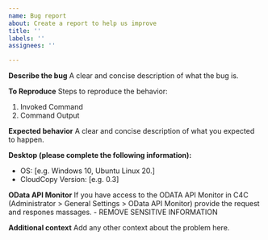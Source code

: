 ```yaml
---
name: Bug report
about: Create a report to help us improve
title: ''
labels: ''
assignees: ''

---
```


**Describe the bug**
A clear and concise description of what the bug is.

**To Reproduce**
Steps to reproduce the behavior:
1. Invoked Command
2. Command Output

**Expected behavior**
A clear and concise description of what you expected to happen.

**Desktop (please complete the following information):**
 - OS: [e.g. Windows 10, Ubuntu Linux 20.]
 - CloudCopy Version: [e.g. 0.3]

**OData API Monitor**
If you have access to the ODATA API Monitor in C4C (Administrator > General Settings > OData API Monitor) provide the request and respones massages. - REMOVE SENSITIVE INFORMATION

**Additional context**
Add any other context about the problem here.
